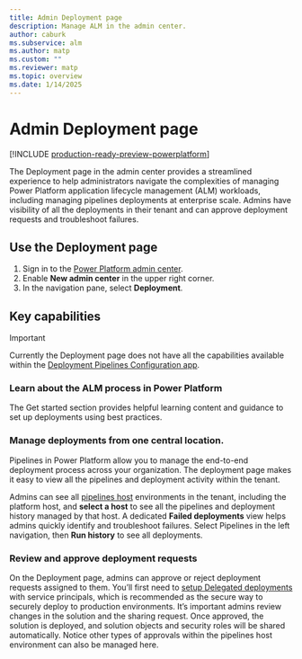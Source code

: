 ```yaml
---
title: Admin Deployment page
description: Manage ALM in the admin center.
author: caburk
ms.subservice: alm
ms.author: matp
ms.custom: ""
ms.reviewer: matp
ms.topic: overview
ms.date: 1/14/2025
---
```

# Admin Deployment page

[!INCLUDE [production-ready-preview-powerplatform](~/../shared-content/shared/preview-includes/production-ready-preview-powerplatform.md)]

The Deployment page in the admin center provides a streamlined experience to help administrators navigate the complexities of managing Power Platform application lifecycle management (ALM) workloads, including managing pipelines deployments at enterprise scale. Admins have visibility of all the deployments in their tenant and can approve deployment requests and troubleshoot failures. 

## Use the Deployment page

1.	Sign in to the [Power Platform admin center](https://admin.powerplatform.microsoft.com/).
1.	Enable **New admin center** in the upper right corner.
1.	In the navigation pane, select **Deployment**.

## Key capabilities
  > [!IMPORTANT]
   >
   > Currently the Deployment page does not have all the capabilities available within the [Deployment Pipelines Configuration app](custom-host-pipelines.md). 
   >

### Learn about the ALM process in Power Platform 
The Get started section provides helpful learning content and guidance to set up deployments using best practices.

### Manage deployments from one central location.

Pipelines in Power Platform allow you to manage the end-to-end deployment process across your organization. The deployment page makes it easy to view all the pipelines and deployment activity within the tenant. 

Admins can see all [pipelines host](custom-host-pipelines.md) environments in the tenant, including the platform host, and **select a host** to see all the pipelines and deployment history managed by that host. 
A dedicated **Failed deployments** view helps admins quickly identify and troubleshoot failures. Select Pipelines in the left navigation, then **Run history** to see all deployments. 

### Review and approve deployment requests

On the Deployment page, admins can approve or reject deployment requests assigned to them. You’ll first need to [setup Delegated deployments](delegated-deployments-setup.md) with service principals, which is recommended as the secure way to securely deploy to production environments. 
It’s important admins review changes in the solution and the sharing request. Once approved, the solution is deployed, and solution objects and security roles will be shared automatically. Notice other types of approvals within the pipelines host environment can also be managed here.
